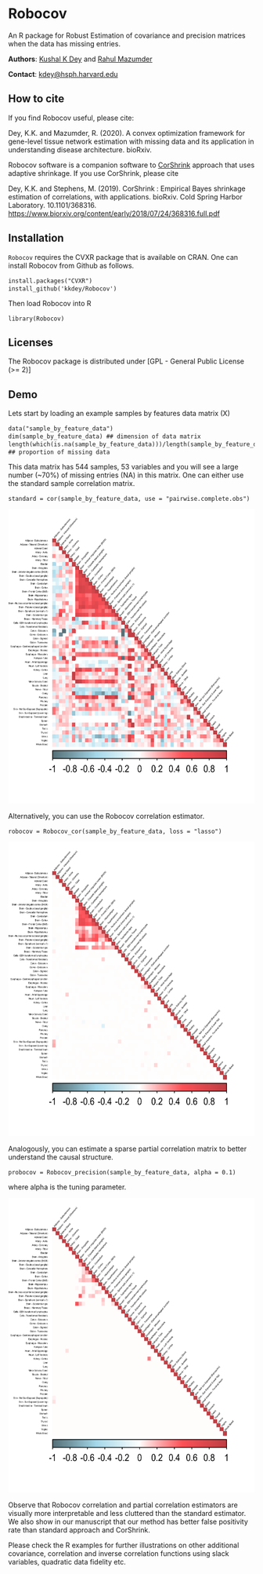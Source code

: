 # Robocov

An R package for Robust Estimation of covariance and precision matrices when the data has missing entries.

**Authors**: [Kushal K Dey](http://kkdey.github.io/) and [Rahul Mazumder](http://www.mit.edu/~rahulmaz/)

**Contact**: kdey@hsph.harvard.edu

## How to cite

If you find Robocov useful, please cite:

Dey, K.K. and Mazumder, R. (2020). A convex optimization framework for gene-level tissue network estimation 
with missing data and its application in understanding disease architecture. bioRxiv.

Robocov software is a companion software to [CorShrink](https://github.com/kkdey/CorShrink) approach that uses adaptive shrinkage. If you use CorShrink, please cite

Dey, K.K. and Stephens, M. (2019). CorShrink : Empirical Bayes shrinkage estimation of correlations, with applications.
bioRxiv. Cold Spring Harbor Laboratory. 10.1101/368316. https://www.biorxiv.org/content/early/2018/07/24/368316.full.pdf

## Installation

`Robocov` requires the CVXR package that is available on CRAN. One can install Robocov from Github as follows.

```
install.packages("CVXR")
install_github('kkdey/Robocov')
```

Then load Robocov into R

```
library(Robocov)
```

## Licenses

The Robocov package is distributed under [GPL - General Public License (>= 2)]

## Demo

Lets start by loading an example samples by features data matrix (X)

```
data("sample_by_feature_data")
dim(sample_by_feature_data) ## dimension of data matrix
length(which(is.na(sample_by_feature_data)))/length(sample_by_feature_data) ## proportion of missing data
```

This data matrix has 544 samples, 53 variables and you will see a large number (~70%) of missing entries (NA) in this matrix. One can either use the standard sample correlation matrix.

```
standard = cor(sample_by_feature_data, use = "pairwise.complete.obs")
```
<img src="vignettes/standard.png" width="600px" height="600px" />

Alternatively, you can use the Robocov correlation estimator.

```
robocov = Robocov_cor(sample_by_feature_data, loss = "lasso")
```

<img src="vignettes/robocov.png" width="600px" height="600px" />

Analogously, you can estimate a sparse partial correlation matrix to better understand the causal structure.

```
probocov = Robocov_precision(sample_by_feature_data, alpha = 0.1)
```
where alpha is the tuning parameter.

<img src="vignettes/probocov.png" width="600px" height="600px" />

Observe that Robocov correlation and partial correlation estimators are visually more interpretable and less cluttered than the standard estimator. We also show in our manuscript that our method has better false positivity rate than standard approach and CorShrink.


Please check the R examples for further illustrations on other additional covariance, correlation and inverse correlation functions using slack variables, quadratic data fidelity etc.






